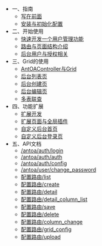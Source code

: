 * 一、指南
  * [写在前面](1/readme.md)
  * [安装与初始化配置](1/install.md)
* 二、开始使用
  * [快速开发一个用户管理功能](2/quick.md)
  * [路由与页面结构介绍](2/router.md)
  * [后台用户与授权相关](2/user.md)
* 三、Grid的使用
  * [AntOAController与Grid](3/grid.md)
  * [后台列表页](3/list.md)
  * [后台创建页](3/create.md)
  * [后台编辑页](3/edit.md)
  * [多表联查](3/join.md)
* 四、功能扩展
  * [扩展开发](4/extends.md)
  * [扩展页面与全局插件](4/page.md)
  * [自定义后台首页](4/home.md)
  * [自定义后台登录页](4/login.md)
* 五、API文档
  * [/antoa/auth/login](5/auth_login.md)
  * [/antoa/auth/auth](5/auth_auth.md)
  * [/antoa/auth/config](5/auth_config.md)
  * [/antoa/user/change_password](5/user_change_password.md)
  * [配置路由/list](5/config/list.md)
  * [配置路由/create](5/config/create.md)
  * [配置路由/detail](5/config/detail.md)
  * [配置路由/detail_column_list](5/config/detail_column_list.md)
  * [配置路由/save](5/config/save.md)
  * [配置路由/delete](5/config/delete.md)
  * [配置路由/column_change](5/config/column_change.md)
  * [配置路由/grid_config](5/config/grid_config.md)
  * [配置路由/upload](5/config/upload.md)